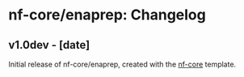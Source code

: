 # nf-core/enaprep: Changelog

## v1.0dev - [date]
Initial release of nf-core/enaprep, created with the [nf-core](http://nf-co.re/) template.
